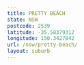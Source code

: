 ```yaml
---
title: PRETTY BEACH
state: NSW
postcode: 2539
latitude: -35.58379312
longitude: 150.3427842
url: /nsw/pretty-beach/
layout: suburb
---
```

